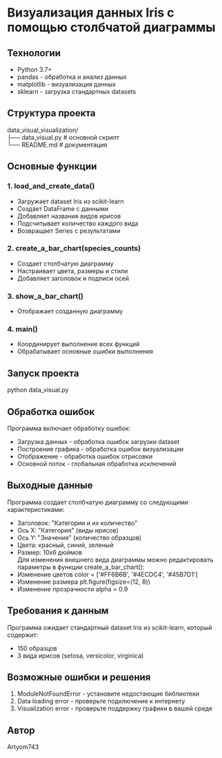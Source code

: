 # **Визуализация данных Iris с помощью столбчатой диаграммы**  
## Технологии  
* Python 3.7+  
* pandas - обработка и анализ данных  
* matplotlib - визуализация данных  
* sklearn - загрузка стандартных datasets
## Структура проекта
data_visual_visualization/  
├── data_visual.py  # основной скрипт  
└── README.md       # документация  
## Основные функции  
### 1. load_and_create_data()  
* Загружает dataset Iris из scikit-learn  
* Создает DataFrame с данными  
* Добавляет названия видов ирисов  
* Подсчитывает количество каждого вида  
* Возвращает Series с результатами  
### 2. create_a_bar_chart(species_counts)  
* Создает столбчатую диаграмму  
* Настраивает цвета, размеры и стили  
* Добавляет заголовок и подписи осей  
### 3. show_a_bar_chart()  
* Отображает созданную диаграмму  
### 4. main()  
* Координирует выполнение всех функций
* Обрабатывает основные ошибки выполнения  
## Запуск проекта  
python data_visual.py  
## Обработка ошибок  
Программа включает обработку ошибок:  
* Загрузка данных - обработка ошибок загрузки dataset  
* Построение графика - обработка ошибок визуализации  
* Отображение - обработка ошибок отрисовки  
* Основной поток - глобальная обработка исключений
## Выходные данные  
Программа создает столбчатую диаграмму со следующими характеристиками:  
* Заголовок: "Категории и их количество"  
* Ось X: "Категория" (виды ирисов)  
* Ось Y: "Значения" (количество образцов)  
* Цвета: красный, синий, зеленый  
* Размер: 10x6 дюймов  
Для изменения внешнего вида диаграммы можно редактировать параметры в функции create_a_bar_chart():
* Изменение цветов color = ['#FF6B6B', '#4ECDC4', '#45B7D1']  
* Изменение размера plt.figure(figsize=(12, 8))
* Изменение прозрачности alpha = 0.9
## Требования к данным  
Программа ожидает стандартный dataset Iris из scikit-learn, который содержит:  
* 150 образцов  
* 3 вида ирисов (setosa, versicolor, virginica)  
## Возможные ошибки и решения  
1. ModuleNotFoundError - установите недостающие библиотеки  
2. Data loading error - проверьте подключение к интернету  
3. Visualization error - проверьте поддержку графики в вашей среде
## Автор  
Artyom743  



